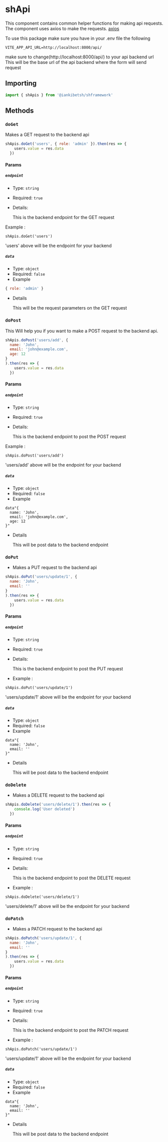 # shApi
 
This component contains common helper functions for making api requests.
The component uses axios to make the requests. [axios](https://axios-http.com/docs/intro)

To use this package make sure you have in your .env file the following
```shell
VITE_APP_API_URL=http://localhost:8000/api/
```
make sure to change(http://localhost:8000/api/)  to your api backend url
This will be the base url of the api backend where the form will send request


## Importing
```javascript
import { shApis } from '@iankibetsh/shframework'
```
## Methods

### `doGet`
Makes a GET request to the backend api
```javascript
shApis.doGet('users', { role: 'admin' }).then(res => {
    users.value = res.data
  })
```

#### Params

##### `endpoint`

- Type: `string`
- Required: `true`
- Details: 

    This is the backend endpoint for the GET request

Example :
```
shApis.doGet('users')

```
'users' above will be the endpoint for your backend
##### `data`

- Type: `object`
- Required: `false`
- Example
```javascript
{ role: 'admin' }
```

- Details

    This will be the request parameters on the GET request

### `doPost`

This Will help you if you want to make a POST request to the backend api. 

```javascript
shApis.doPost('users/add', { 
  name: 'John', 
  email: 'john@example.com',
  age: 12
}
).then(res => {
    users.value = res.data
  })
```

#### Params

##### `endpoint`

- Type: `string`
- Required: `true`
- Details:

  This is the backend endpoint to post the POST request

Example :
```
shApis.doPost('users/add')
```
'users/add' above will be the endpoint for your backend

##### `data`

- Type: `object`
- Required: `false`
- Example
```
data"{
  name: 'John',
  email: 'john@example.com',
  age: 12
}"
```

- Details

  This will be post data to the backend endpoint


### `doPut`
-  Makes a PUT request to the backend api
```javascript
shApis.doPut('users/update/1', { 
  name: 'John', 
  email: ''
}
).then(res => {
    users.value = res.data
  })
```

#### Params

##### `endpoint`

- Type: `string`
- Required: `true`
- Details:

  This is the backend endpoint to post the PUT request
- Example :
```
shApis.doPut('users/update/1')
```
'users/update/1' above will be the endpoint for your backend

##### `data`

- Type: `object`
- Required: `false`
- Example
```
data"{
  name: 'John',
  email: ''
}"
```

- Details

  This will be post data to the backend endpoint

### `doDelete`
- Makes a DELETE request to the backend api
```javascript
shApis.doDelete('users/delete/1').then(res => {
    console.log('User deleted')
  })
```

#### Params

##### `endpoint`

- Type: `string`
- Required: `true`
- Details:

  This is the backend endpoint to post the DELETE request
- Example :
```
shApis.doDelete('users/delete/1')
```
'users/delete/1' above will be the endpoint for your backend

### `doPatch`
- Makes a PATCH request to the backend api
```javascript
shApis.doPatch('users/update/1', { 
  name: 'John', 
  email: ''
}
).then(res => {
    users.value = res.data
  })
```

#### Params

##### `endpoint`

- Type: `string`
- Required: `true`
- Details:

  This is the backend endpoint to post the PATCH request
- Example :
```
shApis.doPatch('users/update/1')
```

'users/update/1' above will be the endpoint for your backend

##### `data`

- Type: `object`
- Required: `false`
- Example
```
data"{
  name: 'John',
  email: ''
}"
```

- Details

  This will be post data to the backend endpoint



